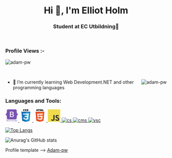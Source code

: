<h1 align="center">Hi 👋, I'm Elliot Holm</h1>
<h3 align="center">Student at EC Utbildning🌟</h3>

<br>

<p align="right"> <h3>Profile Views :-</h3> <img src="https://komarev.com/ghpvc/?username=h0olm-pw&label=Profile%20views&color=0e75b6&style=flat"
    alt="adam-pw" /> 
  </p>

<br>

<p><img align="right" src="https://github.com/Adam-pw/Adam-pw/blob/main/animation_500_kxa883sd.gif" alt="adam-pw" height="400"/></p>


- 🌱 I’m currently learning Web Development.NET and other programming languages



<h3 align="left">Languages and Tools:</h3>
<p align="left"> 
<a href="https://getbootstrap.com" target="_blank" rel="noreferrer">
    <img src="https://raw.githubusercontent.com/devicons/devicon/master/icons/bootstrap/bootstrap-plain-wordmark.svg"
      alt="bootstrap" width="40" height="40" /> </a> 
     
<a href="https://www.w3schools.com/css/" target="_blank" rel="noreferrer">
    <img src="https://raw.githubusercontent.com/devicons/devicon/master/icons/css3/css3-original-wordmark.svg" alt="css3"
      width="40" height="40" /> </a>
      
<a href="https://www.w3.org/html/" target="_blank" rel="noreferrer"> 
          <img src="https://raw.githubusercontent.com/devicons/devicon/master/icons/html5/html5-original-wordmark.svg"
      alt="html5" width="40" height="40" /> </a>
     
<a href="https://developer.mozilla.org/en-US/docs/Web/JavaScript" target="_blank" rel="noreferrer"> 
    <img src="https://raw.githubusercontent.com/devicons/devicon/master/icons/javascript/javascript-original.svg"
      alt="javascript" width="40" height="40" /> </a> 
      
<a href="https://www.w3schools.com/cs/index.php" target="_blank" rel="noreferrer">
    <img src="https://cdn.iconscout.com/icon/free/png-256/csharp-1-1175241.png"
      alt="cs" width="40" height="40" /> </a>
      
      
<a href="https://en.wikipedia.org/wiki/Content_management_system" target="_blank" rel="noreferrer"> 
    <img src="https://softprodigy.com/wp-content/uploads/2019/06/cms.png" alt="cms"
      width="40" height="40" /> </a> 
    
<a href="https://code.visualstudio.com/" target="_blank" rel="noreferrer"> 
    <img src="https://upload.wikimedia.org/wikipedia/commons/thumb/9/9a/Visual_Studio_Code_1.35_icon.svg/2048px-Visual_Studio_Code_1.35_icon.svg.png" alt="vsc"
      width="40" height="40" /> </a> 

[![Top Langs](https://github-readme-stats.vercel.app/api/top-langs/?username=h0olm&layout=compact&theme=radical)](https://github.com/anuraghazra/github-readme-stats)


![Anurag's GitHub stats](https://github-readme-stats.vercel.app/api?username=h0olm&show_icons=true&theme=radical)


      



Profile template --> [Adam-pw](https://github.com/Adam-pw)
